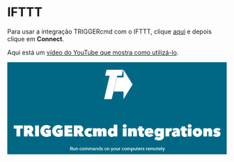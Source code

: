 # IFTTT

Para usar a integração TRIGGERcmd com o IFTTT, clique [aqui](https://ifttt.com/trigger_cmd) e depois clique em **Connect**.

Aqui está um [vídeo do YouTube que mostra como utilizá-lo](https://youtu.be/NO6OASpij1c).

![TRIGGERcmd no IFTTT](images/ifttt-integration.png)